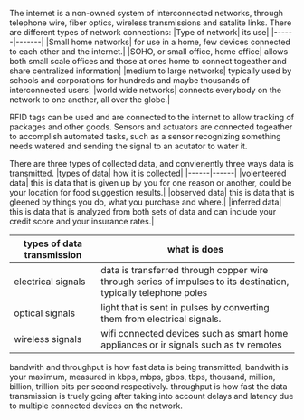 The internet is a non-owned system of interconnected networks, through telephone wire, fiber optics, wireless transmissions and satalite links. 
There are different types of network connections:
|Type of network| its use|
|------|-------|
|Small home networks| for use in a home, few devices connected to each other and the internet.|
|SOHO, or small office, home office| allows both small scale offices and those at ones home to connect togeather and share centralized information|
|medium to large networks| typically used by schools and corporations for hundreds and maybe thousands of interconnected users|
|world wide networks| connects everybody on the network to one another, all over the globe.|

RFID tags can be used and are connected to the internet to allow tracking of packages and other goods.
Sensors and actuators are connected togeather to accomplish automated tasks, such as a sensor recognizing something needs watered and sending the signal to an acutator to water it.

There are three types of collected data, and convienently three ways data is transmitted.
|types of data| how it is collected|
|------|------|
|volenteered data| this is data that is given up by you for one reason or another, could be your location for food suggestion results.|
|observed data| this is data that is gleened by things you do, what you purchase and where.|
|inferred data| this is data that is analyzed from both sets of data and can include your credit score and your insurance rates.|

|types of data transmission| what is does|
|-----|----|
|electrical signals| data is transferred through copper wire through series of impulses to its destination, typically telephone poles|
|optical signals| light that is sent in pulses by converting them from electrical signals.|
|wireless signals| wifi connected devices such as smart home appliances or ir signals such as tv remotes|

bandwith and throughput is how fast data is being transmitted, bandwith is your maximum, measured in kbps, mbps, gbps, tbps, thousand, million, billion, trillion bits per second respectively. throughput is how fast the data transmission is truely going after taking into account delays and latency due to multiple connected devices on the network.
